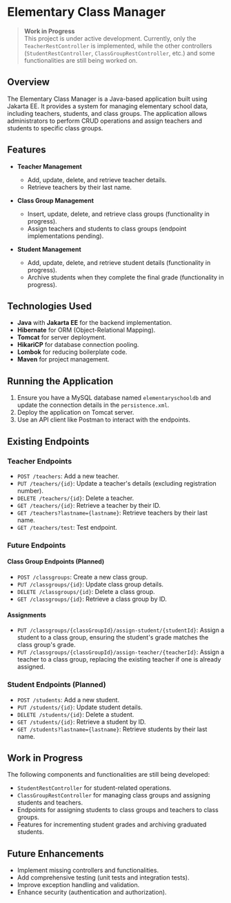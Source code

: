 # Elementary Class Manager

> **Work in Progress**  
> This project is under active development. Currently, only the `TeacherRestController` is implemented, while the other controllers (`StudentRestController`, `ClassGroupRestController`, etc.) and some functionalities are still being worked on.

## Overview

The Elementary Class Manager is a Java-based application built using Jakarta EE. It provides a system for managing elementary school data, including teachers, students, and class groups. The application allows administrators to perform CRUD operations and assign teachers and students to specific class groups.

## Features

- **Teacher Management**
    - Add, update, delete, and retrieve teacher details.
    - Retrieve teachers by their last name.

- **Class Group Management**
    - Insert, update, delete, and retrieve class groups (functionality in progress).
    - Assign teachers and students to class groups (endpoint implementations pending).

- **Student Management**
    - Add, update, delete, and retrieve student details (functionality in progress).
    - Archive students when they complete the final grade (functionality in progress).


## Technologies Used

- **Java** with **Jakarta EE** for the backend implementation.
- **Hibernate** for ORM (Object-Relational Mapping).
- **Tomcat** for server deployment.
- **HikariCP** for database connection pooling.
- **Lombok** for reducing boilerplate code.
- **Maven** for project management.

## Running the Application

1. Ensure you have a MySQL database named `elementaryschooldb` and update the connection details in the `persistence.xml`.
2. Deploy the application on Tomcat server.
3. Use an API client like Postman to interact with the endpoints.


## Existing Endpoints

### Teacher Endpoints

- `POST /teachers`: Add a new teacher.
- `PUT /teachers/{id}`: Update a teacher's details (excluding registration number).
- `DELETE /teachers/{id}`: Delete a teacher.
- `GET /teachers/{id}`: Retrieve a teacher by their ID.
- `GET /teachers?lastname={lastname}`: Retrieve teachers by their last name.
- `GET /teachers/test`: Test endpoint.

### Future Endpoints

#### Class Group Endpoints (Planned)

- `POST /classgroups`: Create a new class group.
- `PUT /classgroups/{id}`: Update class group details.
- `DELETE /classgroups/{id}`: Delete a class group.
- `GET /classgroups/{id}`: Retrieve a class group by ID.

#### Assignments

- `PUT /classgroups/{classGroupId}/assign-student/{studentId}`: Assign a student to a class group, ensuring the student's grade matches the class group's grade.
- `PUT /classgroups/{classGroupId}/assign-teacher/{teacherId}`: Assign a teacher to a class group, replacing the existing teacher if one is already assigned.

### Student Endpoints (Planned)

- `POST /students`: Add a new student.
- `PUT /students/{id}`: Update student details.
- `DELETE /students/{id}`: Delete a student.
- `GET /students/{id}`: Retrieve a student by ID.
- `GET /students?lastname={lastname}`: Retrieve students by their last name.

## Work in Progress

The following components and functionalities are still being developed:

- `StudentRestController` for student-related operations.
- `ClassGroupRestController` for managing class groups and assigning students and teachers.
- Endpoints for assigning students to class groups and teachers to class groups.
- Features for incrementing student grades and archiving graduated students.


## Future Enhancements

- Implement missing controllers and functionalities.
- Add comprehensive testing (unit tests and integration tests).
- Improve exception handling and validation.
- Enhance security (authentication and authorization).

